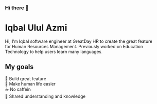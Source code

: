 ### Hi there 👋

# Iqbal Ulul Azmi

Hi, I'm Iqbal software engineer at GreatDay HR to create the great feature for Human Resources Management. Previously worked on Education Technology to help users learn many languages.

## My goals

🌟 Build great feature<br>
💖 Make human life easier<br>
☕️ No caffein<br>
🙌 Shared understanding and knowledge<br>

